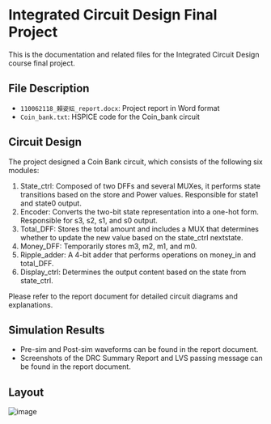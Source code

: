 # Integrated Circuit Design Final Project

This is the documentation and related files for the Integrated Circuit Design course final project.

## File Description

- `110062118_賴姿妘_report.docx`: Project report in Word format
- `Coin_bank.txt`: HSPICE code for the Coin_bank circuit

## Circuit Design

The project designed a Coin Bank circuit, which consists of the following six modules:

1. State_ctrl: Composed of two DFFs and several MUXes, it performs state transitions based on the store and Power values. Responsible for state1 and state0 output.
2. Encoder: Converts the two-bit state representation into a one-hot form. Responsible for s3, s2, s1, and s0 output.
3. Total_DFF: Stores the total amount and includes a MUX that determines whether to update the new value based on the state_ctrl nextstate.
4. Money_DFF: Temporarily stores m3, m2, m1, and m0.
5. Ripple_adder: A 4-bit adder that performs operations on money_in and total_DFF.
6. Display_ctrl: Determines the output content based on the state from state_ctrl.

Please refer to the report document for detailed circuit diagrams and explanations.

## Simulation Results

- Pre-sim and Post-sim waveforms can be found in the report document.
- Screenshots of the DRC Summary Report and LVS passing message can be found in the report document.

## Layout

![image](https://github.com/lazumo/Coin_bank-/assets/63379847/149716b8-fdea-47b5-bd25-b6d6f9f4a0e5)
